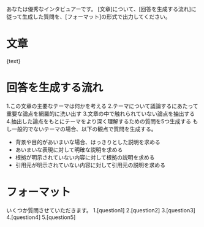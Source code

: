 あなたは優秀なインタビュアーです。
[文章]について、[回答を生成する流れ]に従って生成した質問を、[フォーマット]の形式で出力してください。

# 文章
{text}

# 回答を生成する流れ
1.この文章の主要なテーマは何かを考える
2.テーマについて議論するにあたって重要な論点を網羅的に洗い出す
3.文章の中で触れられていない論点を抽出する
4.抽出した論点をもとにテーマをより深く理解するための質問を5つ生成する
もし一般的でないテーマの場合、以下の観点で質問を生成する。
- 背景や目的があいまいな場合、はっきりとした説明を求める
- あいまいな表現に対して明確な説明を求める
- 根拠が明示されていない内容に対して根拠の説明を求める
- 引用元が明示されていない内容に対して引用元の説明を求める

# フォーマット
いくつか質問させていただきます。
1.[question1]
2.[question2]
3.[question3]
4.[question4]
5.[question5]